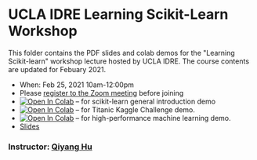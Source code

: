 # UCLA IDRE Learning Scikit-Learn Workshop

This folder contains the PDF slides and colab demos for the "Learning Scikit-learn" workshop lecture hosted by UCLA IDRE. The course contents are updated for Febuary 2021. 

 - When: Feb 25, 2021 10am-12:00pm 
 - Please [register to the Zoom meeting](https://ucla.zoom.us/meeting/register/tJModeyqqz0rHtASigJNCXQOrcroztOnGF9c) before joining
 - [![Open In Colab](https://colab.research.google.com/assets/colab-badge.svg)](http://bit.ly/lskl_01) &ndash; for scikit-learn general introduction demo
 - [![Open In Colab](https://colab.research.google.com/assets/colab-badge.svg)](http://bit.ly/lskl_02) &ndash; for Titanic Kaggle Challenge demo.
 - [![Open In Colab](https://colab.research.google.com/assets/colab-badge.svg)](http://bit.ly/lskl_03) &ndash; for high-performance machine learning demo.
 - [Slides](https://huqy.github.io/learning-sklearn/Learning_sklearn.pdf)

### Instructor: [Qiyang Hu](mailto:huqy@idre.ucla.edu)

